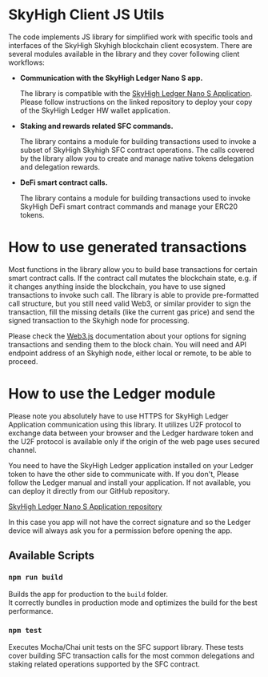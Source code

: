 # SkyHigh Client JS Utils
The code implements JS library for simplified work with specific tools and interfaces
of the SkyHigh Skyhigh blockchain client ecosystem. There are several modules available 
in the library and they cover following client workflows: 

- **Communication with the SkyHigh Ledger Nano S app.** 
    
    The library is compatible with the [SkyHigh Ledger  Nano S Application](https://github.com/skyhighblockchain/skyhigh-ledger).
    Please follow instructions on the linked repository to deploy your copy
    of the SkyHigh Ledger HW wallet application.
    
- **Staking and rewards related SFC commands.** 

    The library contains a module for building transactions
    used to invoke a subset of SkyHigh Skyhigh SFC contract operations. The calls covered 
    by the library allow you to create and manage native tokens delegation 
    and delegation rewards.
    
- **DeFi smart contract calls.** 

    The library contains a module for building transactions
    used to invoke SkyHigh DeFi smart contract commands and manage your ERC20 tokens.     

# How to use generated transactions
Most functions in the library allow you to build base transactions for certain smart contract
calls. If the contract call mutates the blockchain state, e.g. if it changes anything inside 
the blockchain, you have to use signed transactions to invoke such call. The library is able 
to provide pre-formatted call structure, but you still need valid Web3, or similar provider
to sign the transaction, fill the missing details (like the current gas price) and send the 
signed transaction to the Skyhigh node for processing.

Please check the [Web3.js](https://web3js.readthedocs.io/) documentation about your options
for signing transactions and sending them to the block chain. You will need and API 
endpoint address of an Skyhigh node, either local or remote, to be able to proceed.      

# How to use the Ledger module
Please note you absolutely have to use HTTPS for SkyHigh Ledger Application
communication using this library. It utilizes U2F protocol to exchange
data between your browser and the Ledger hardware token and the U2F protocol
is available only if the origin of the web page uses secured channel.

You need to have the SkyHigh Ledger application installed on your Ledger
token to have the other side to communicate with. If you don't, Please
follow the Ledger manual and install your application. If not available,
you can deploy it directly from our GitHub repository.

[SkyHigh Ledger Nano S Application repository](https://github.com/skyhighblockchain/skyhigh-ledger)

In this case you app will not have the correct signature and so the
Ledger device will always ask you for a permission before opening the app.

## Available Scripts

### `npm run build`

Builds the app for production to the `build` folder.<br />
It correctly bundles in production mode and optimizes the build for the best performance.

### `npm test`

Executes Mocha/Chai unit tests on the SFC support library. These tests cover building SFC transaction
calls for the most common delegations and staking related operations supported by the SFC contract.
   
